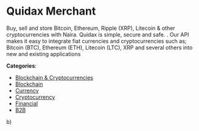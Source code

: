 # Quidax Merchant


Buy, sell and store Bitcoin, Ethereum, Ripple (XRP), Litecoin & other cryptocurrencies with Naira. Quidax is simple, secure and safe. . Our API makes it easy to integrate fiat currencies and cryptocurrencies such as; Bitcoin (BTC), Ethereum (ETH), Litecoin (LTC), XRP and several others into new and existing applications



**Categories**:
- [Blockchain & Cryptocurrencies](https://github.com/apis-list/apis-list#blockchain-and-cryptocurrencies)
- [Blockchain](https://github.com/apis-list/apis-list#blockchain)
- [Currency](https://github.com/apis-list/apis-list#currency)
- [Cryptocurrency](https://github.com/apis-list/apis-list#cryptocurrency)
- [Financial](https://github.com/apis-list/apis-list#financial)
- [B2B](https://github.com/apis-list/apis-list#b2b)



b)



